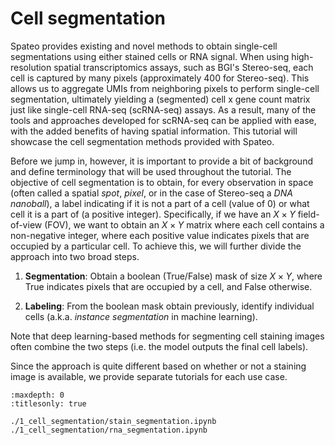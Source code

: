 # Cell segmentation

Spateo provides existing and novel methods to obtain single-cell segmentations using either stained cells or RNA signal. When using high-resolution spatial transcriptomics assays, such as BGI's Stereo-seq, each cell is captured by many pixels (approximately 400 for Stereo-seq). This allows us to aggregate UMIs from neighboring pixels to perform single-cell segmentation, ultimately yielding a (segmented) cell x gene count matrix just like single-cell RNA-seq (scRNA-seq) assays. As a result, many of the tools and approaches developed for scRNA-seq can be applied with ease, with the added benefits of having spatial information. This tutorial will showcase the cell segmentation methods provided with Spateo.

Before we jump in, however, it is important to provide a bit of background and define terminology that will be used throughout the tutorial. The objective of cell segmentation is to obtain, for every observation in space (often called a spatial *spot*, *pixel*, or in the case of Stereo-seq a *DNA nanoball*), a label indicating if it is not a part of a cell (value of 0) or what cell it is a part of (a positive integer). Specifically, if we have an $X \times Y$ field-of-view (FOV), we want to obtain an $X \times Y$ matrix where each cell contains a non-negative integer, where each positive value indicates pixels that are occupied by a particular cell. To achieve this, we will further divide the approach into two broad steps.

1. **Segmentation**: Obtain a boolean (True/False) mask of size $X \times Y$, where True indicates pixels that are occupied by a cell, and False otherwise.

2. **Labeling**: From the boolean mask obtain previously, identify individual cells (a.k.a. *instance segmentation* in machine learning).

Note that deep learning-based methods for segmenting cell staining images often combine the two steps (i.e. the model outputs the final cell labels).

Since the approach is quite different based on whether or not a staining image is available, we provide separate tutorials for each use case.

```{toctree}
:maxdepth: 0
:titlesonly: true

./1_cell_segmentation/stain_segmentation.ipynb
./1_cell_segmentation/rna_segmentation.ipynb
```